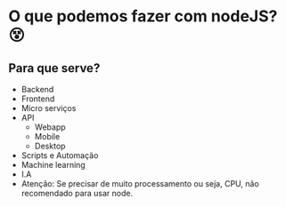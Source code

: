 # O que podemos fazer com nodeJS? 😵

## Para que serve?
  * Backend
  * Frontend
  * Micro serviços
  * API 
    - Webapp
    - Mobile
    - Desktop
  * Scripts e Automação
  * Machine learning
  * I.A
  * Atenção: Se precisar de muito processamento ou seja, CPU, não recomendado para usar node.